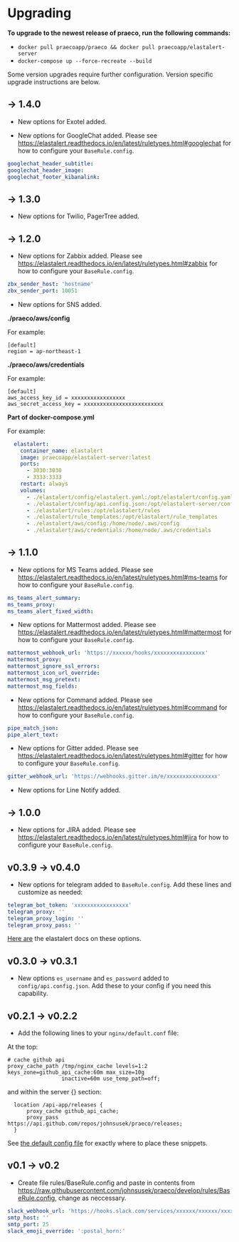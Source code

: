 # Upgrading

**To upgrade to the newest release of praeco, run the following commands:**

- `docker pull praecoapp/praeco && docker pull praecoapp/elastalert-server`
- `docker-compose up --force-recreate --build`

Some version upgrades require further configuration. Version specific upgrade instructions are below.

## -> 1.4.0

- New options for Exotel added.

- New options for GoogleChat added. Please see https://elastalert.readthedocs.io/en/latest/ruletypes.html#googlechat for how to configure your `BaseRule.config`.
```yaml
googlechat_header_subtitle:
googlechat_header_image:
googlechat_footer_kibanalink:
```

## -> 1.3.0

- New options for Twilio, PagerTree added.


## -> 1.2.0

- New options for Zabbix added. Please see https://elastalert.readthedocs.io/en/latest/ruletypes.html#zabbix for how to configure your `BaseRule.config`.
```yaml
zbx_sender_host: 'hostname'
zbx_sender_port: 10051
```
- New options for SNS added. 

**./praeco/aws/config**

For example:
```
[default]
region = ap-northeast-1
```

**./praeco/aws/credentials**

For example:
```
[default]
aws_access_key_id = xxxxxxxxxxxxxxxxx
aws_secret_access_key = xxxxxxxxxxxxxxxxxxxxxxxxx
```

**Part of docker-compose.yml**

For example:
```yaml
  elastalert:
    container_name: elastalert
    image: praecoapp/elastalert-server:latest
    ports:
      - 3030:3030
      - 3333:3333
    restart: always
    volumes:
      - ./elastalert/config/elastalert.yaml:/opt/elastalert/config.yaml
      - ./elastalert/config/api.config.json:/opt/elastalert-server/config/config.json
      - ./elastalert/rules:/opt/elastalert/rules
      - ./elastalert/rule_templates:/opt/elastalert/rule_templates
      - ./elastalert/aws/config:/home/node/.aws/config
      - ./elastalert/aws/credentials:/home/node/.aws/credentials
```


## -> 1.1.0

- New options for MS Teams added. Please see https://elastalert.readthedocs.io/en/latest/ruletypes.html#ms-teams for how to configure your `BaseRule.config`.
```yaml
ms_teams_alert_summary:
ms_teams_proxy:
ms_teams_alert_fixed_width:
```

- New options for Mattermost added. Please see https://elastalert.readthedocs.io/en/latest/ruletypes.html#mattermost for how to configure your `BaseRule.config`.
```yaml
mattermost_webhook_url: 'https://xxxxxx/hooks/xxxxxxxxxxxxxxxx'
mattermost_proxy:
mattermost_ignore_ssl_errors:
mattermost_icon_url_override:
mattermost_msg_pretext:
mattermost_msg_fields: 
```

- New options for Command added. Please see https://elastalert.readthedocs.io/en/latest/ruletypes.html#command for how to configure your `BaseRule.config`.
```yaml
pipe_match_json:
pipe_alert_text:
``` 

- New options for Gitter added. Please see https://elastalert.readthedocs.io/en/latest/ruletypes.html#gitter for how to configure your `BaseRule.config`.
```yaml
gitter_webhook_url: 'https://webhooks.gitter.im/e/xxxxxxxxxxxxxxxx'
```

- New options for Line Notify added.


## -> 1.0.0

- New options for JIRA added. Please see https://elastalert.readthedocs.io/en/latest/ruletypes.html#jira for how to configure your `BaseRule.config`.


## v0.3.9 -> v0.4.0

- New options for telegram added to `BaseRule.config`. Add these lines and customize as needed:
```yaml
telegram_bot_token: 'xxxxxxxxxxxxxxxxx'
telegram_proxy: ''
telegram_proxy_login: ''
telegram_proxy_pass: ''
```
[Here are](https://elastalert.readthedocs.io/en/latest/ruletypes.html#telegram) the elastalert docs on these options.

## v0.3.0 -> v0.3.1

- New options `es_username` and `es_password` added to `config/api.config.json`. Add these to your config if you need this capability.

## v0.2.1 -> v0.2.2

- Add the following lines to your `nginx/default.conf` file:

At the top:

```
# cache github api
proxy_cache_path /tmp/nginx_cache levels=1:2 keys_zone=github_api_cache:60m max_size=10g
                 inactive=60m use_temp_path=off;
```

and within the server {} section:

```
  location /api-app/releases {
      proxy_cache github_api_cache;
      proxy_pass https://api.github.com/repos/johnsusek/praeco/releases;
  }
```

See [the default config file](https://github.com/johnsusek/praeco/blob/master/nginx_config/default.conf) for exactly where to place these snippets.

## v0.1 -> v0.2

- Create file rules/BaseRule.config and paste in contents from https://raw.githubusercontent.com/johnsusek/praeco/develop/rules/BaseRule.config, change as neccessary.

```yaml
slack_webhook_url: 'https://hooks.slack.com/services/xxxxxx/xxxxxx/xxxxxx'
smtp_host: ''
smtp_port: 25
slack_emoji_override: ':postal_horn:'
```

